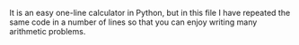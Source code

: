 It is an easy one-line calculator in Python, but in this file I have repeated the same code in a number of lines
so that you can enjoy writing many arithmetic problems.
